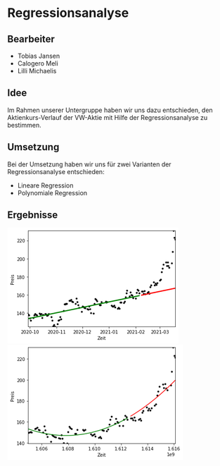 # Regressionsanalyse

## Bearbeiter

- Tobias Jansen
- Calogero Meli
- Lilli Michaelis

## Idee

Im Rahmen unserer Untergruppe haben wir uns dazu entschieden, den Aktienkurs-Verlauf der VW-Aktie mit Hilfe der Regressionsanalyse zu bestimmen. 

## Umsetzung

Bei der Umsetzung haben wir uns für zwei Varianten der Regressionsanalyse entschieden:

- Lineare Regression
- Polynomiale Regression

## Ergebnisse

![Lineare Regression](https://github.com/AktienKursVorhersage/Regressionsanalyse/blob/4958694737f967cb58a2f9e7eb07a5c831e9abee/linear.png)
![Polynomiale Regression](https://github.com/AktienKursVorhersage/Regressionsanalyse/blob/4958694737f967cb58a2f9e7eb07a5c831e9abee/poly.png)
